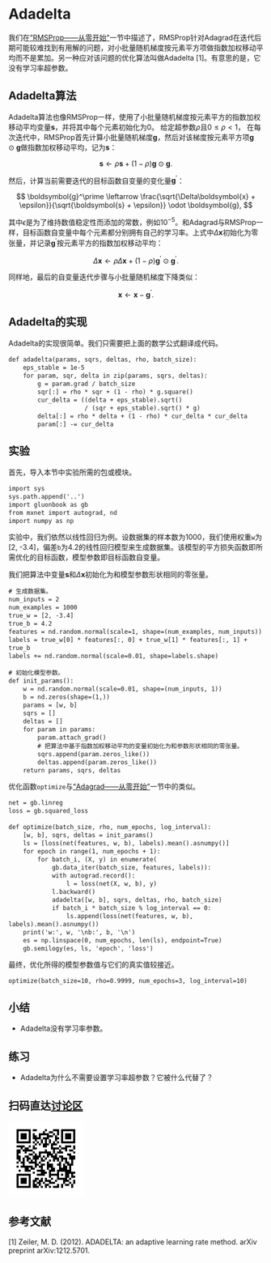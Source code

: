 # Adadelta

我们在[“RMSProp——从零开始”](rmsprop-gluon.md)一节中描述了，RMSProp针对Adagrad在迭代后期可能较难找到有用解的问题，对小批量随机梯度按元素平方项做指数加权移动平均而不是累加。另一种应对该问题的优化算法叫做Adadelta [1]。有意思的是，它没有学习率超参数。


## Adadelta算法

Adadelta算法也像RMSProp一样，使用了小批量随机梯度按元素平方的指数加权移动平均变量$\boldsymbol{s}$，并将其中每个元素初始化为0。
给定超参数$\rho$且$0 \leq \rho < 1$，
在每次迭代中，RMSProp首先计算小批量随机梯度$\boldsymbol{g}$，然后对该梯度按元素平方项$\boldsymbol{g} \odot \boldsymbol{g}$做指数加权移动平均，记为$\boldsymbol{s}$：

$$\boldsymbol{s} \leftarrow \rho \boldsymbol{s} + (1 - \rho) \boldsymbol{g} \odot \boldsymbol{g}. $$

然后，计算当前需要迭代的目标函数自变量的变化量$\boldsymbol{g}^\prime$：

$$ \boldsymbol{g}^\prime \leftarrow \frac{\sqrt{\Delta\boldsymbol{x} + \epsilon}}{\sqrt{\boldsymbol{s} + \epsilon}}   \odot \boldsymbol{g}, $$


其中$\epsilon$是为了维持数值稳定性而添加的常数，例如$10^{-5}$。和Adagrad与RMSProp一样，目标函数自变量中每个元素都分别拥有自己的学习率。上式中$\Delta\boldsymbol{x}$初始化为零张量，并记录$\boldsymbol{g}^\prime$按元素平方的指数加权移动平均：

$$\Delta\boldsymbol{x} \leftarrow \rho \Delta\boldsymbol{x} + (1 - \rho) \boldsymbol{g}^\prime \odot \boldsymbol{g}^\prime. $$

同样地，最后的自变量迭代步骤与小批量随机梯度下降类似：

$$\boldsymbol{x} \leftarrow \boldsymbol{x} - \boldsymbol{g}^\prime. $$


## Adadelta的实现

Adadelta的实现很简单。我们只需要把上面的数学公式翻译成代码。

```{.python .input}
def adadelta(params, sqrs, deltas, rho, batch_size):
    eps_stable = 1e-5
    for param, sqr, delta in zip(params, sqrs, deltas):
        g = param.grad / batch_size
        sqr[:] = rho * sqr + (1 - rho) * g.square()
        cur_delta = ((delta + eps_stable).sqrt()
                     / (sqr + eps_stable).sqrt() * g)
        delta[:] = rho * delta + (1 - rho) * cur_delta * cur_delta
        param[:] -= cur_delta
```

## 实验

首先，导入本节中实验所需的包或模块。

```{.python .input}
import sys
sys.path.append('..')
import gluonbook as gb
from mxnet import autograd, nd
import numpy as np
```

实验中，我们依然以线性回归为例。设数据集的样本数为1000，我们使用权重`w`为[2, -3.4]，偏差`b`为4.2的线性回归模型来生成数据集。该模型的平方损失函数即所需优化的目标函数，模型参数即目标函数自变量。

我们把算法中变量$\boldsymbol{s}$和$\Delta\boldsymbol{x}$初始化为和模型参数形状相同的零张量。

```{.python .input  n=1}
# 生成数据集。
num_inputs = 2
num_examples = 1000
true_w = [2, -3.4]
true_b = 4.2
features = nd.random.normal(scale=1, shape=(num_examples, num_inputs))
labels = true_w[0] * features[:, 0] + true_w[1] * features[:, 1] + true_b
labels += nd.random.normal(scale=0.01, shape=labels.shape)

# 初始化模型参数。
def init_params():
    w = nd.random.normal(scale=0.01, shape=(num_inputs, 1))
    b = nd.zeros(shape=(1,))
    params = [w, b]
    sqrs = []
    deltas = []
    for param in params:
        param.attach_grad()
        # 把算法中基于指数加权移动平均的变量初始化为和参数形状相同的零张量。
        sqrs.append(param.zeros_like())
        deltas.append(param.zeros_like())
    return params, sqrs, deltas
```

优化函数`optimize`与[“Adagrad——从零开始”](adagrad-scratch.md)一节中的类似。

```{.python .input  n=2}
net = gb.linreg
loss = gb.squared_loss

def optimize(batch_size, rho, num_epochs, log_interval):
    [w, b], sqrs, deltas = init_params()
    ls = [loss(net(features, w, b), labels).mean().asnumpy()]
    for epoch in range(1, num_epochs + 1):
        for batch_i, (X, y) in enumerate(
            gb.data_iter(batch_size, features, labels)):
            with autograd.record():
                l = loss(net(X, w, b), y)
            l.backward()
            adadelta([w, b], sqrs, deltas, rho, batch_size)
            if batch_i * batch_size % log_interval == 0:
                ls.append(loss(net(features, w, b), labels).mean().asnumpy())
    print('w:', w, '\nb:', b, '\n')
    es = np.linspace(0, num_epochs, len(ls), endpoint=True)
    gb.semilogy(es, ls, 'epoch', 'loss')
```

最终，优化所得的模型参数值与它们的真实值较接近。

```{.python .input  n=3}
optimize(batch_size=10, rho=0.9999, num_epochs=3, log_interval=10)
```

## 小结

* Adadelta没有学习率参数。


## 练习

* Adadelta为什么不需要设置学习率超参数？它被什么代替了？


## 扫码直达[讨论区](https://discuss.gluon.ai/t/topic/2277)

![](../img/qr_adadelta-scratch.svg)

## 参考文献

[1] Zeiler, M. D. (2012). ADADELTA: an adaptive learning rate method. arXiv preprint arXiv:1212.5701.
